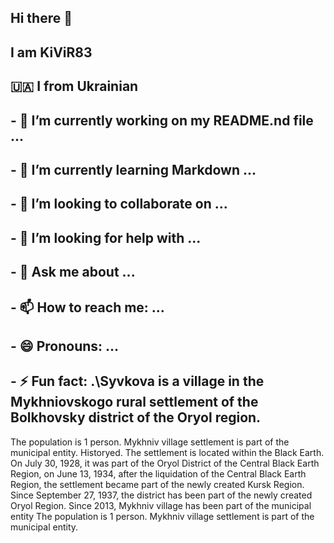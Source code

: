 ## Hi there 👋
<!--
**Kivir83/Kivir83** is a ✨ _special_ ✨ repository because its `README.md` (this file) appears on your GitHub profile.

Here are some ideas to get you started:
-->

 <?php
// Виведення рядка
echo "Привіт, світ!";
// Змінна
$name = "Ваше ім'я";
// Умовний оператор
if ($name == "Ваше ім'я") {
  echo "Вітаємо, $name!";
} else {
  echo "Ви не зареєстровані.";
}
// Цикл
for ($i = 0; $i < 5; $i++) {
  echo "Цикл: $i";
}
// Функція
function sayHello($name) 
{
  echo "Привіт, $name!";
}
sayHello("Іван");
?>


## I am KiViR83
## 🇺🇦 I from Ukrainian
## - 🔭 I’m currently working on my README.nd file ...
## - 🌱 I’m currently learning Markdown ...
## - 👯 I’m looking to collaborate on ...
## - 🤔 I’m looking for help with ...
## - 💬 Ask me about ...
## - 📫 How to reach me: ...
## - 😄 Pronouns: ...
## - ⚡ Fun fact: .\Syvkova is a village in the Mykhniovskogo rural settlement of the Bolkhovsky district of the Oryol region. 
 The population is 1 person. 
 Mykhniv village settlement is part of the municipal entity.
 Historyed.
 The settlement is located within the Black Earth. On July 30, 1928, it was part of the Oryol District of the Central Black Earth Region, on June 13, 1934, after the liquidation of the Central Black Earth Region, the settlement became part of the newly created Kursk Region.
 Since September 27, 1937, the district has been part of the newly created Oryol Region.
 Since 2013, Mykhniv village has been part of the municipal entity The population is 1 person. Mykhniv village settlement is part of the municipal entity.




